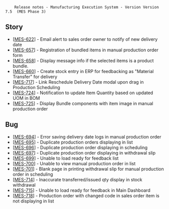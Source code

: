 
        Release notes - Manufacturing Execution System - Version Version 7.5  (MES Phase 3)
    
<h2>        Story
</h2>
<ul>
<li>[<a href='https://fumacoinc.atlassian.net/browse/MES-622'>MES-622</a>] -         Email alert to sales order owner to notify of new delivery date
</li>
<li>[<a href='https://fumacoinc.atlassian.net/browse/MES-657'>MES-657</a>] -         Registration of bundled items in manual production order form
</li>
<li>[<a href='https://fumacoinc.atlassian.net/browse/MES-658'>MES-658</a>] -         Display message info if the selected items is a product bundle.
</li>
<li>[<a href='https://fumacoinc.atlassian.net/browse/MES-660'>MES-660</a>] -         Create stock entry in ERP for feedbacking as &quot;Material Transfer&quot; for delivery
</li>
<li>[<a href='https://fumacoinc.atlassian.net/browse/MES-717'>MES-717</a>] -         Link Reschedule Delivery Date modal upon drag in Production Scheduling
</li>
<li>[<a href='https://fumacoinc.atlassian.net/browse/MES-724'>MES-724</a>] -         Notification to update Item Quantity based on updated UOM in BOM
</li>
<li>[<a href='https://fumacoinc.atlassian.net/browse/MES-725'>MES-725</a>] -         Display Bundle components with item image in manual production order
</li>
</ul>
    
<h2>        Bug
</h2>
<ul>
<li>[<a href='https://fumacoinc.atlassian.net/browse/MES-694'>MES-694</a>] -         Error saving delivery date logs in manual production order
</li>
<li>[<a href='https://fumacoinc.atlassian.net/browse/MES-695'>MES-695</a>] -         Duplicate production orders displaying in list
</li>
<li>[<a href='https://fumacoinc.atlassian.net/browse/MES-696'>MES-696</a>] -         Duplicate production order displaying in scheduling
</li>
<li>[<a href='https://fumacoinc.atlassian.net/browse/MES-697'>MES-697</a>] -         Duplicate production order displaying in withdrawal slip
</li>
<li>[<a href='https://fumacoinc.atlassian.net/browse/MES-699'>MES-699</a>] -         Unable to load ready for feedback list
</li>
<li>[<a href='https://fumacoinc.atlassian.net/browse/MES-700'>MES-700</a>] -         Unable to view manual production order in list
</li>
<li>[<a href='https://fumacoinc.atlassian.net/browse/MES-701'>MES-701</a>] -         Blank page in printing withdrawal slip for manual production order in scheduling
</li>
<li>[<a href='https://fumacoinc.atlassian.net/browse/MES-714'>MES-714</a>] -         Inaccurate transferred/issued qty display in stock withdrawal
</li>
<li>[<a href='https://fumacoinc.atlassian.net/browse/MES-715'>MES-715</a>] -         Unable to load ready for feedback in Main Dashboard
</li>
<li>[<a href='https://fumacoinc.atlassian.net/browse/MES-718'>MES-718</a>] -         Production order with changed code in sales order item is not displaying in list
</li>
</ul>
